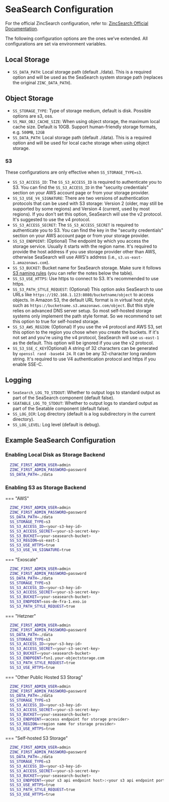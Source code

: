 # SeaSearch Configuration
For the official ZincSearch configuration, refer to: [ZincSearch Official Documentation](https://zincsearch-docs.zinc.dev/environment-variables/).

The following configuration options are the ones we’ve extended. All configurations are set via environment variables.

## Local Storage
- `SS_DATA_PATH`: Local storage path (default ./data). This is a required option and will be used as the SeaSearch system storage path (replaces the original `ZINC_DATA_PATH`).
  
## Object Storage
- `SS_STORAGE_TYPE`: Type of storage medium, default is disk. Possible options are s3, oss.
- `SS_MAX_OBJ_CACHE_SIZE`: When using object storage, the maximum local cache size. Default is 10GB. Support human-friendly storage formats, e.g. `500MB`, `12GB`
- `SS_DATA_PATH`: Local storage path (default ./data). This is a required option and will be used for local cache storage when using object storage.

### S3
These configurations are only effective when `SS_STORAGE_TYPE=s3`.

- `SS_S3_ACCESS_ID`: The `SS_S3_ACCESS_ID` is required to authenticate you to S3. You can find the `SS_S3_ACCESS_ID` in the "security credentials" section on your AWS account page or from your storage provider.
- `SS_S3_USE_V4_SIGNATURE`: There are two versions of authentication protocols that can be used with S3 storage: Version 2 (older, may still be supported by some regions) and Version 4 (current, used by most regions). If you don't set this option, SeaSearch will use the v2 protocol. It's suggested to use the v4 protocol.
- `SS_S3_ACCESS_SECRET`: The `SS_S3_ACCESS_SECRET` is required to authenticate you to S3. You can find the key in the "security credentials" section on your AWS account page or from your storage provider.
- `SS_S3_ENDPOINT`: (Optional) The endpoint by which you access the storage service. Usually it starts with the region name. It's required to provide the host address if you use storage provider other than AWS, otherwise SeaSearch will use AWS's address (i.e., `s3.us-east-1.amazonaws.com`).
- `SS_S3_BUCKET`: Bucket name for SeaSearch storage. Make sure it follows [S3 naming rules](https://docs.aws.amazon.com/AmazonS3/latest/userguide/BucketRestrictions.html#bucketnamingrules) (you can refer the notes below the table).
- `SS_S3_USE_HTTPS`: Use https to connect to S3. It's recommended to use https.
- `SS_S3_PATH_STYLE_REQUEST`: (Optional) This option asks SeaSearch to use URLs like `https://192.168.1.123:8080/bucketname/object` to access objects. In Amazon S3, the default URL format is in virtual host style, such as `https://bucketname.s3.amazonaws.com/object`. But this style relies on advanced DNS server setup. So most self-hosted storage systems only implement the path style format. So we recommend to set this option to true for self-hosted storage.
- `SS_S3_AWS_REGION`: (Optional) If you use the v4 protocol and AWS S3, set this option to the region you chose when you create the buckets. If it's not set and you're using the v4 protocol, SeaSearch will use `us-east-1` as the default. This option will be ignored if you use the v2 protocol.
- `SS_S3_SSE_C_KEY`(Optional) A string of 32 characters can be generated by `openssl rand -base64 24`. It can be any 32-character long random string. It's required to use V4 authentication protocol and https if you enable SSE-C.

## Logging
- `SeaSearch_LOG_TO_STDOUT`: Whether to output logs to standard output as part of the SeaSearch component (default false).
- `SEATABLE_LOG_TO_STDOUT`: Whether to output logs to standard output as part of the Seatable component (default false).
- `SS_LOG_DIR`: Log directory (default is a log subdirectory in the current directory).
- `SS_LOG_LEVEL`: Log level (default is debug).

## Example SeaSearch Configuration
### Enabling Local Disk as Storage Backend
``` sh
  ZINC_FIRST_ADMIN_USER=admin
  ZINC_FIRST_ADMIN_PASSWORD=password
  SS_DATA_PATH=./data
```

### Enabling S3 as Storage Backend
=== "AWS"
``` sh
  ZINC_FIRST_ADMIN_USER=admin
  ZINC_FIRST_ADMIN_PASSWORD=password
  SS_DATA_PATH=./data
  SS_STORAGE_TYPE=s3
  SS_S3_ACCESS_ID=<your-s3-key-id>
  SS_S3_ACCESS_SECRET=<your-s3-secret-key>
  SS_S3_BUCKET=<your-seasearch-bucket>
  SS_S3_REGION=us-east-1
  SS_S3_USE_HTTPS=true
  SS_S3_USE_V4_SIGNATURE=true
```
=== "Exoscale"
``` sh
  ZINC_FIRST_ADMIN_USER=admin
  ZINC_FIRST_ADMIN_PASSWORD=password
  SS_DATA_PATH=./data
  SS_STORAGE_TYPE=s3
  SS_S3_ACCESS_ID=<your-s3-key-id>
  SS_S3_ACCESS_SECRET=<your-s3-secret-key>
  SS_S3_BUCKET=<your-seasearch-bucket>
  SS_S3_ENDPOINT=sos-de-fra-1.exo.io
  SS_S3_PATH_STYLE_REQUEST=true
```
=== "Hetzner"
``` sh
  ZINC_FIRST_ADMIN_USER=admin
  ZINC_FIRST_ADMIN_PASSWORD=password
  SS_DATA_PATH=./data
  SS_STORAGE_TYPE=s3
  SS_S3_ACCESS_ID=<your-s3-key-id>
  SS_S3_ACCESS_SECRET=<your-s3-secret-key>
  SS_S3_BUCKET=<your-seasearch-bucket>
  SS_S3_ENDPOINT=fsn1.your-objectstorage.com
  SS_S3_PATH_STYLE_REQUEST=true
  SS_S3_USE_HTTPS=true
```
=== "Other Public Hosted S3 Storag"
```sh
  ZINC_FIRST_ADMIN_USER=admin
  ZINC_FIRST_ADMIN_PASSWORD=password
  SS_DATA_PATH=./data
  SS_STORAGE_TYPE=s3
  SS_S3_ACCESS_ID=<your-s3-key-id>
  SS_S3_ACCESS_SECRET=<your-s3-secret-key>
  SS_S3_BUCKET=<your-seasearch-bucket>
  SS_S3_ENDPOINT=<access endpoint for storage provider>
  SS_S3_REGION=<region name for storage provider>
  SS_S3_USE_HTTPS=true
```
=== "Self-hosted S3 Storage"
```sh
  ZINC_FIRST_ADMIN_USER=admin
  ZINC_FIRST_ADMIN_PASSWORD=password
  SS_DATA_PATH=./data
  SS_STORAGE_TYPE=s3
  SS_S3_ACCESS_ID=<your-s3-key-id>
  SS_S3_ACCESS_SECRET=<your-s3-secret-key>
  SS_S3_BUCKET=<your-seasearch-bucket>
  SS_S3_ENDPOINT=<your s3 api endpoint host>:<your s3 api endpoint port>
  SS_S3_USE_HTTPS=true
  SS_S3_PATH_STYLE_REQUEST=true
  SS_S3_USE_HTTPS=true
```
